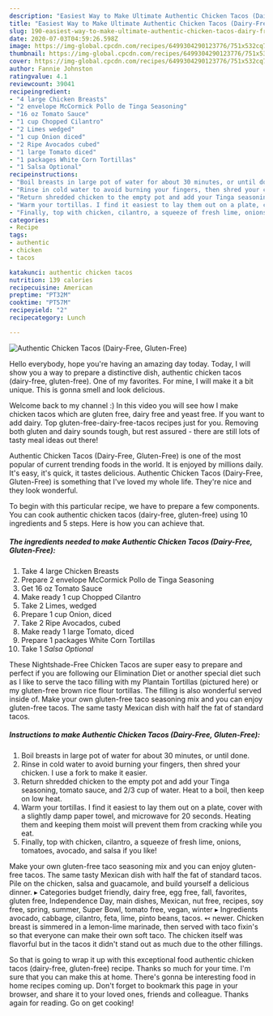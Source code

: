 ```yaml
---
description: "Easiest Way to Make Ultimate Authentic Chicken Tacos (Dairy-Free, Gluten-Free)"
title: "Easiest Way to Make Ultimate Authentic Chicken Tacos (Dairy-Free, Gluten-Free)"
slug: 190-easiest-way-to-make-ultimate-authentic-chicken-tacos-dairy-free-gluten-free
date: 2020-07-03T04:59:26.598Z
image: https://img-global.cpcdn.com/recipes/6499304290123776/751x532cq70/authentic-chicken-tacos-dairy-free-gluten-free-recipe-main-photo.jpg
thumbnail: https://img-global.cpcdn.com/recipes/6499304290123776/751x532cq70/authentic-chicken-tacos-dairy-free-gluten-free-recipe-main-photo.jpg
cover: https://img-global.cpcdn.com/recipes/6499304290123776/751x532cq70/authentic-chicken-tacos-dairy-free-gluten-free-recipe-main-photo.jpg
author: Fannie Johnston
ratingvalue: 4.1
reviewcount: 39041
recipeingredient:
- "4 large Chicken Breasts"
- "2 envelope McCormick Pollo de Tinga Seasoning"
- "16 oz Tomato Sauce"
- "1 cup Chopped Cilantro"
- "2 Limes wedged"
- "1 cup Onion diced"
- "2 Ripe Avocados cubed"
- "1 large Tomato diced"
- "1 packages White Corn Tortillas"
- "1 Salsa Optional"
recipeinstructions:
- "Boil breasts in large pot of water for about 30 minutes, or until done."
- "Rinse in cold water to avoid burning your fingers, then shred your chicken. I use a fork to make it easier."
- "Return shredded chicken to the empty pot and add your Tinga seasoning, tomato sauce, and 2/3 cup of water. Heat to a boil, then keep on low heat."
- "Warm your tortillas. I find it easiest to lay them out on a plate, cover with a slightly damp paper towel, and microwave for 20 seconds. Heating them and keeping them moist will prevent them from cracking while you eat."
- "Finally, top with chicken, cilantro, a squeeze of fresh lime, onions, tomatoes, avocado, and salsa if you like!"
categories:
- Recipe
tags:
- authentic
- chicken
- tacos

katakunci: authentic chicken tacos 
nutrition: 139 calories
recipecuisine: American
preptime: "PT32M"
cooktime: "PT57M"
recipeyield: "2"
recipecategory: Lunch

---
```



![Authentic Chicken Tacos (Dairy-Free, Gluten-Free)](https://img-global.cpcdn.com/recipes/6499304290123776/751x532cq70/authentic-chicken-tacos-dairy-free-gluten-free-recipe-main-photo.jpg)

Hello everybody, hope you're having an amazing day today. Today, I will show you a way to prepare a distinctive dish, authentic chicken tacos (dairy-free, gluten-free). One of my favorites. For mine, I will make it a bit unique. This is gonna smell and look delicious.

Welcome back to my channel :) In this video you will see how I make chicken tacos which are gluten free, dairy free and yeast free. If you want to add dairy. Top gluten-free-dairy-free-tacos recipes just for you. Removing both gluten and dairy sounds tough, but rest assured - there are still lots of tasty meal ideas out there!

Authentic Chicken Tacos (Dairy-Free, Gluten-Free) is one of the most popular of current trending foods in the world. It is enjoyed by millions daily. It's easy, it's quick, it tastes delicious. Authentic Chicken Tacos (Dairy-Free, Gluten-Free) is something that I've loved my whole life. They're nice and they look wonderful.


To begin with this particular recipe, we have to prepare a few components. You can cook authentic chicken tacos (dairy-free, gluten-free) using 10 ingredients and 5 steps. Here is how you can achieve that.

<!--inarticleads1-->

##### The ingredients needed to make Authentic Chicken Tacos (Dairy-Free, Gluten-Free):

1. Take 4 large Chicken Breasts
1. Prepare 2 envelope McCormick Pollo de Tinga Seasoning
1. Get 16 oz Tomato Sauce
1. Make ready 1 cup Chopped Cilantro
1. Take 2 Limes, wedged
1. Prepare 1 cup Onion, diced
1. Take 2 Ripe Avocados, cubed
1. Make ready 1 large Tomato, diced
1. Prepare 1 packages White Corn Tortillas
1. Take 1 *Salsa Optional*


These Nightshade-Free Chicken Tacos are super easy to prepare and perfect if you are following our Elimination Diet or another special diet such as I like to serve the taco filling with my Plantain Tortillas (pictured here) or my gluten-free brown rice flour tortillas. The filling is also wonderful served inside of. Make your own gluten-free taco seasoning mix and you can enjoy gluten-free tacos. The same tasty Mexican dish with half the fat of standard tacos. 

<!--inarticleads2-->

##### Instructions to make Authentic Chicken Tacos (Dairy-Free, Gluten-Free):

1. Boil breasts in large pot of water for about 30 minutes, or until done.
1. Rinse in cold water to avoid burning your fingers, then shred your chicken. I use a fork to make it easier.
1. Return shredded chicken to the empty pot and add your Tinga seasoning, tomato sauce, and 2/3 cup of water. Heat to a boil, then keep on low heat.
1. Warm your tortillas. I find it easiest to lay them out on a plate, cover with a slightly damp paper towel, and microwave for 20 seconds. Heating them and keeping them moist will prevent them from cracking while you eat.
1. Finally, top with chicken, cilantro, a squeeze of fresh lime, onions, tomatoes, avocado, and salsa if you like!


Make your own gluten-free taco seasoning mix and you can enjoy gluten-free tacos. The same tasty Mexican dish with half the fat of standard tacos. Pile on the chicken, salsa and guacamole, and build yourself a delicious dinner. ▸ Categories budget friendly, dairy free, egg free, fall, favorites, gluten free, Independence Day, main dishes, Mexican, nut free, recipes, soy free, spring, summer, Super Bowl, tomato free, vegan, winter ▸ Ingredients avocado, cabbage, cilantro, feta, lime, pinto beans, tacos. ↢ newer. Chicken breast is simmered in a lemon-lime marinade, then served with taco fixin&#39;s so that everyone can make their own soft taco. The chicken itself was flavorful but in the tacos it didn&#39;t stand out as much due to the other fillings. 

So that is going to wrap it up with this exceptional food authentic chicken tacos (dairy-free, gluten-free) recipe. Thanks so much for your time. I'm sure that you can make this at home. There's gonna be interesting food in home recipes coming up. Don't forget to bookmark this page in your browser, and share it to your loved ones, friends and colleague. Thanks again for reading. Go on get cooking!
